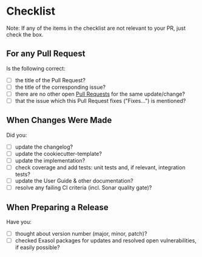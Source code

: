 # Checklist

Note: If any of the items in the checklist are not relevant to your PR, just check the box.

## For any Pull Request

Is the following correct:
* [ ] the title of the Pull Request?
* [ ] the title of the corresponding issue?
* [ ] there are no other open [Pull Requests](../../../../pulls) for the same update/change? <!-- markdown-link-check-disable-line -->
* [ ] that the issue which this Pull Request fixes ("Fixes...") is mentioned?

## When Changes Were Made

Did you:
* [ ] update the changelog?
* [ ] update the cookiecutter-template?
* [ ] update the implementation?
* [ ] check coverage and add tests: unit tests and, if relevant, integration tests?
* [ ] update the User Guide & other documentation?
* [ ] resolve any failing CI criteria (incl. Sonar quality gate)?

## When Preparing a Release

Have you:
* [ ] thought about version number (major, minor, patch)?
* [ ] checked Exasol packages for updates and resolved open vulnerabilities, if easily possible?
